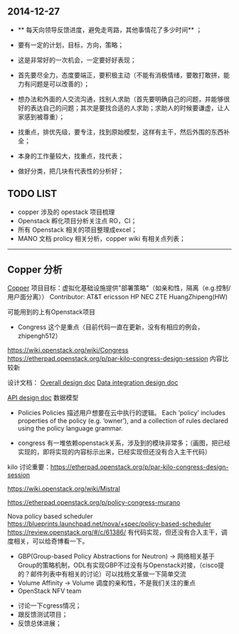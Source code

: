 
## 2014-12-27

* ** 每天向领导反馈进度，避免走弯路，其他事情花了多少时间** ；
* 要有一定的计划，目标，方向，策略；
* 这是非常好的一次机会，一定要好好表现；
* 首先要尽全力，态度要端正，要积极主动（不能有消极情绪，要敢打敢拼，能力有问题是可以改善的）；
* 想办法和外面的人交流沟通，找别人求助（首先要明确自己的问题，并能够很好的表达自己的问题；其次是要找合适的人求助；求助人的时候要谦虚，让人家感到被尊重）；

* 找重点，排优先级，要专注，找到原始模型，这样有主干，然后外围的东西补全；
* 本身的工作量较大，找重点，找代表；
* 做好分类，把几块有代表性的分析好；

## TODO LIST

* copper 涉及的 opestack 项目梳理
* Openstack 孵化项目分析关注点 RO，CI；
* 所有 Openstack 相关的项目整理成excel；
* MANO 文档 prolicy 相关分析，copper wiki 有相关点列表；

---

## Copper 分析
[Copper](https://wiki.opnfv.org/requirements_projects/virtual_infrastructure_deployment_policies)
项目目标：虚拟化基础设施提供"部署策略"（如亲和性，隔离（e.g.控制/用户面分离））
Contributor: AT&T ericsson HP NEC ZTE HuangZhipeng(HW)

可能用到的上有Openstack项目

- Congress 这个是重点（目前代码一直在更新，没有有相应的例会，zhipengh512）

https://wiki.openstack.org/wiki/Congress
https://etherpad.openstack.org/p/par-kilo-congress-design-session 内容比较新

设计文档：
[Overall design doc](https://docs.google.com/a/vmware.com/document/d/1f2xokl9Tc47aV67KEua0PBRz4jsdSDLXth7dYe-jz6Q/edit)
[Data integration design doc](https://docs.google.com/document/d/1K9RkQuBSPN7Z2TmKfok7mw3E24otEGo8Pnsemxd5544/edit)

[API design doc](https://goo.gl/1E5MeY)
数据模型
* Policies
Policies 描述用户想要在云中执行的逻辑。 Each ‘policy’ includes properties of the policy (e.g. ‘owner’), and a collection of rules declared using the policy language grammar.

* congress 有一堆依赖openstack关系，涉及到的模块非常多；（画图，把已经实现的，即将实现的内容标示出来，已经实现但还没有合入主干代码）

kilo 讨论重要：https://etherpad.openstack.org/p/par-kilo-congress-design-session

https://wiki.openstack.org/wiki/Mistral


https://etherpad.openstack.org/p/policy-congress-murano

Nova policy based scheduler
https://blueprints.launchpad.net/nova/+spec/policy-based-scheduler
https://review.openstack.org/#/c/61386/
有代码实现，但还没有合入主干，调度相关，可以给奇博看一下。

- GBP(Group-based Policy Abstractions for Neutron) -> 网络相关基于Group的策略机制，ODL有实现GBP不过没有与Openstack对接，（cisco提的？邮件列表中有相关的讨论）可以找杨文革做一下简单交流
- Volume Affinity -> Volume 调度的亲和性，不是我们关注的重点
- OpenStack NFV team


* 讨论一下cgress情况；
* 跟反馈测试项目；
* 反馈总体进展；